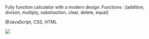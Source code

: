 Fully function calculator with a modern design.
Functions : [addition, divison, multiply, substraction, clear, delete, equal]


@JavaScript, CSS, HTML


![](calculator.gif)

